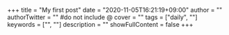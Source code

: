 +++
title = "My first post"
date = "2020-11-05T16:21:19+09:00"
author = ""
authorTwitter = "" #do not include @
cover = ""
tags = ["daily", ""]
keywords = ["", ""]
description = ""
showFullContent = false
+++
